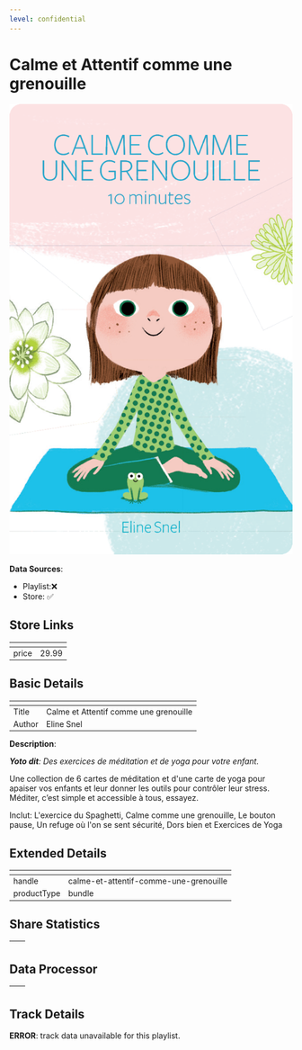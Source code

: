 ```yaml
---
level: confidential
---
```

# Calme et Attentif comme une grenouille

![card_[fpGUY].png](../../img/cards/card_[fpGUY].png)

**Data Sources**: 

- Playlist:❌
- Store: ✅


## Store Links

| <!-- --> | <!-- --> |
| - | - |
| price | 29.99 |


## Basic Details

| <!-- --> | <!-- --> |
| - | - |
| Title | Calme et Attentif comme une grenouille |
| Author | Eline Snel |

**Description**:

_**Yoto dit**: Des exercices de méditation et de yoga pour votre enfant._

Une collection de 6 cartes de méditation et d'une carte de yoga pour apaiser vos enfants et leur donner les outils pour contrôler leur stress. Méditer, c’est simple et accessible à tous, essayez.

  
Inclut: L'exercice du Spaghetti, Calme comme une grenouille, Le bouton pause, Un refuge où l'on se sent sécurité, Dors bien et Exercices de Yoga


## Extended Details

| <!-- --> | <!-- --> |
| - | - |
| handle | calme-et-attentif-comme-une-grenouille |
| productType | bundle |


## Share Statistics

| <!-- --> | <!-- --> |
| - | - |


## Data Processor

| <!-- --> | <!-- --> |
| - | - |


## Track Details

**ERROR**: track data unavailable for this playlist.
